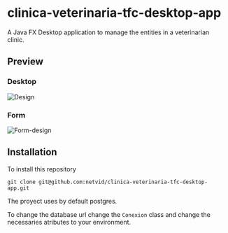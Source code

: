 # clinica-veterinaria-tfc-desktop-app
A Java FX Desktop application to manage the entities in a veterinarian clinic. 

## Preview 

### Desktop 
![Design](https://github.com/netvid/clinica-veterinaria-tfc-desktop-app/assets/73761477/efb70c7c-d76f-47a4-b4ac-b54af0ebafc0)

### Form
![Form-design](https://github.com/netvid/clinica-veterinaria-tfc-desktop-app/assets/73761477/c12596ce-2d5a-4ae4-87b6-f289d457b0e3)


## Installation

To install this repository

```
git clone git@github.com:netvid/clinica-veterinaria-tfc-desktop-app.git
```

The proyect uses by default postgres.

To change the database url change the `Conexion` class and change the necessaries atributes to your environment.

